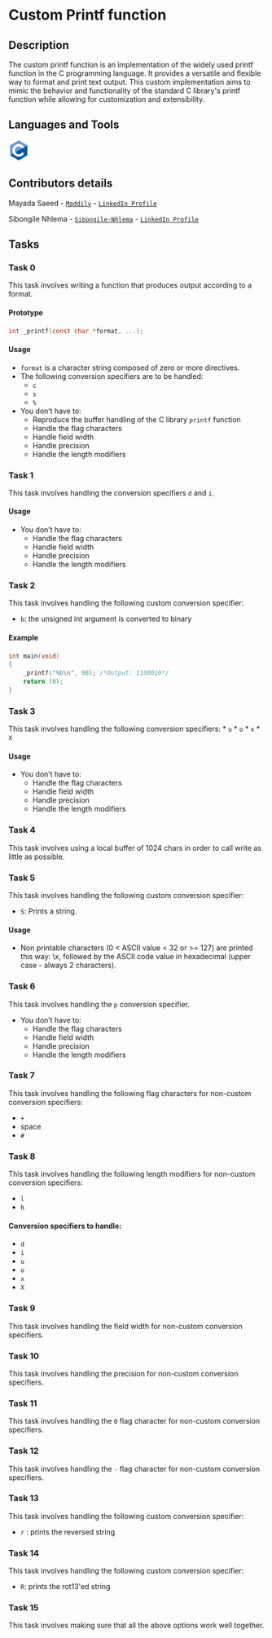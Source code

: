 # Custom Printf function


## Description

The custom printf function is an implementation of the widely used printf function in the C programming language. It provides a versatile and flexible way to format and print text output. This custom implementation aims to mimic the behavior and functionality of the standard C library's printf function while allowing for customization and extensibility.

## Languages and Tools

<p align="left"> <a href="https://www.cprogramming.com/" target="_blank" rel="noreferrer"> <img src="https://raw.githubusercontent.com/devicons/devicon/master/icons/c/c-original.svg" alt="c" width="40" height="40"/> </a> </p>


## Contributors details

Mayada Saeed - [`Maddily`](https://github.com/Maddily) - [`LinkedIn Profile`](https://www.linkedin.com/in/mayadase/)

Sibongile Nhlema - [`Sibongile-Nhlema`](https://github.com/Sibongile-Nhlema) - [`LinkedIn Profile`](https://www.linkedin.com/in/sibongile-nhlema/)

## Tasks

### Task 0

This task involves writing a function that produces output according to a format.

#### Prototype

```c
int _printf(const char *format, ...);
```

#### Usage

* `format` is a character string composed of zero or more directives.
* The following conversion specifiers are to be handled:
	* `c`
	* `s`
	* `%`
* You don’t have to:
	* Reproduce the buffer handling of the C library `printf` function
	* Handle the flag characters
	* Handle field width
	* Handle precision
	* Handle the length modifiers

### Task 1

This task involves handling the conversion specifiers `d` and `i`.

#### Usage

* You don’t have to:
	* Handle the flag characters
	* Handle field width
	* Handle precision
	* Handle the length modifiers

### Task 2

This task involves handling the following custom conversion specifier:
* `b`: the unsigned int argument is converted to binary

#### Example

```c
int main(void)
{
    _printf("%b\n", 98); /*Output: 1100010*/
    return (0);
}
```

### Task 3

This task involves handling the following conversion specifiers:
	* `u`
	* `o`
	* `x`
	* `X`

#### Usage

* You don’t have to:
	* Handle the flag characters
	* Handle field width
	* Handle precision
	* Handle the length modifiers

### Task 4

This task involves using a local buffer of 1024 chars in order to call write as little as possible.

### Task 5

This task involves handling the following custom conversion specifier:
* `S`: Prints a string.

#### Usage
* Non printable characters (0 < ASCII value < 32 or >= 127) are printed this way: \x, followed by the ASCII code value in hexadecimal (upper case - always 2 characters).

### Task 6

This task involves handling the `p` conversion specifier.

* You don’t have to:
	* Handle the flag characters
	* Handle field width
	* Handle precision
	* Handle the length modifiers

### Task 7

This task involves handling the following flag characters for non-custom conversion specifiers:

* `+`
* space
* `#`

### Task 8

This task involves handling the following length modifiers for non-custom conversion specifiers:

* `l`
* `h`

#### Conversion specifiers to handle:

* `d`
* `i`
* `u`
* `o`
* `x`
* `X`

### Task 9

This task involves handling the field width for non-custom conversion specifiers.

### Task 10

This task involves handling the precision for non-custom conversion specifiers.

### Task 11

This task involves handling the `0` flag character for non-custom conversion specifiers.

### Task 12

This task involves handling the `-` flag character for non-custom conversion specifiers.

### Task 13

This task involves handling the following custom conversion specifier:

* `r` : prints the reversed string

### Task 14

This task involves handling the following custom conversion specifier:

* `R`: prints the rot13'ed string

### Task 15

This task involves making sure that all the above options work well together.
